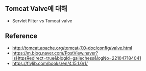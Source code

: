 
## Tomcat Valve에 대해
- Servlet Filter vs Tomcat valve

## Reference
- <http://tomcat.apache.org/tomcat-7.0-doc/config/valve.html>
- <https://m.blog.naver.com/PostView.naver?isHttpsRedirect=true&blogId=gallechess&logNo=221047184041>
- <https://flylib.com/books/en/4.15.1.6/1/>